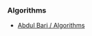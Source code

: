 ### Algorithms
* [Abdul Bari / Algorithms](https://www.youtube.com/playlist?list=PLDN4rrl48XKpZkf03iYFl-O29szjTrs_O)
